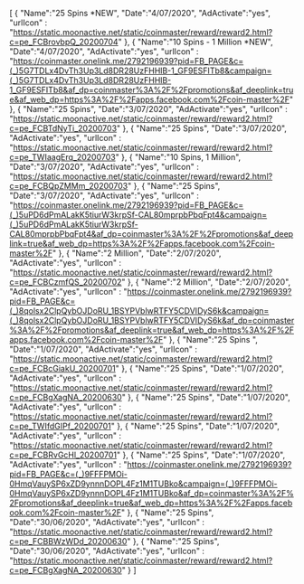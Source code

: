 [
   {
       "Name":"25 Spins *NEW",
       "Date":"4/07/2020",
       "AdActivate":"yes",
       "urlIcon" : "https://static.moonactive.net/static/coinmaster/reward/reward2.html?c=pe_FCBrovbpQ_20200704"
   },   {
       "Name":"10 Spins - 1 Million *NEW",
       "Date":"4/07/2020",
       "AdActivate":"yes",
       "urlIcon" : "https://coinmaster.onelink.me/2792196939?pid=FB_PAGE&c=(_)5G7TDLx4DvTh3Up3Ld8DR28UzFHHlB-1_GF9ESFITb8&campaign=(_)5G7TDLx4DvTh3Up3Ld8DR28UzFHHlB-1_GF9ESFITb8&af_dp=coinmaster%3A%2F%2Fpromotions&af_deeplink=true&af_web_dp=https%3A%2F%2Fapps.facebook.com%2Fcoin-master%2F"
   },
   {
       "Name":"25 Spins",
       "Date":"3/07/2020",
       "AdActivate":"yes",
       "urlIcon" : "https://static.moonactive.net/static/coinmaster/reward/reward2.html?c=pe_FCBTdNyTi_20200703"
   },
      {
       "Name":"25 Spins",
       "Date":"3/07/2020",
       "AdActivate":"yes",
       "urlIcon" : "https://static.moonactive.net/static/coinmaster/reward/reward2.html?c=pe_TWIaagErq_20200703"
   },
   {
       "Name":"10 Spins, 1 Million",
       "Date":"3/07/2020",
       "AdActivate":"yes",
       "urlIcon" : "https://static.moonactive.net/static/coinmaster/reward/reward2.html?c=pe_FCBQpZMMm_20200703"
   },
   {
       "Name":"25 Spins",
       "Date":"3/07/2020",
       "AdActivate":"yes",
       "urlIcon" : "https://coinmaster.onelink.me/2792196939?pid=FB_PAGE&c=(_)5uPD6dPmALakK5tiurW3krpSf-CAL80mprpbPbqFpt4&campaign=(_)5uPD6dPmALakK5tiurW3krpSf-CAL80mprpbPbqFpt4&af_dp=coinmaster%3A%2F%2Fpromotions&af_deeplink=true&af_web_dp=https%3A%2F%2Fapps.facebook.com%2Fcoin-master%2F"
   },
   {
       "Name":"2 Million",
       "Date":"2/07/2020",
       "AdActivate":"yes",
       "urlIcon" : "https://static.moonactive.net/static/coinmaster/reward/reward2.html?c=pe_FCBCzmfQS_20200702"
   },
   {
       "Name":"2 Million",
       "Date":"2/07/2020",
       "AdActivate":"yes",
       "urlIcon" : "https://coinmaster.onelink.me/2792196939?pid=FB_PAGE&c=(_)8qolsx2ClpQybOJDoRU_1BSYPVblwRTFY5CDVIDyS6k&campaign=(_)8qolsx2ClpQybOJDoRU_1BSYPVblwRTFY5CDVIDyS6k&af_dp=coinmaster%3A%2F%2Fpromotions&af_deeplink=true&af_web_dp=https%3A%2F%2Fapps.facebook.com%2Fcoin-master%2F"
   },
  {
       "Name":"25 Spins ",
       "Date":"1/07/2020",
       "AdActivate":"yes",
       "urlIcon" : "https://static.moonactive.net/static/coinmaster/reward/reward2.html?c=pe_FCBcGiakU_20200701"
   },
   {
       "Name":"25 Spins",
       "Date":"1/07/2020",
       "AdActivate":"yes",
       "urlIcon" : "https://static.moonactive.net/static/coinmaster/reward/reward2.html?c=pe_FCBgXagNA_20200630"
   },
   {
       "Name":"25 Spins",
       "Date":"1/07/2020",
       "AdActivate":"yes",
       "urlIcon" : "https://static.moonactive.net/static/coinmaster/reward/reward2.html?c=pe_TWIfdGIPf_20200701"
   },
{
       "Name":"25 Spins",
       "Date":"1/07/2020",
       "AdActivate":"yes",
       "urlIcon" : "https://static.moonactive.net/static/coinmaster/reward/reward2.html?c=pe_FCBRvGcHl_20200701"
   },
   {
       "Name":"25 Spins",
       "Date":"1/07/2020",
       "AdActivate":"yes",
       "urlIcon" : "https://coinmaster.onelink.me/2792196939?pid=FB_PAGE&c=(_)9FFFPMOi-0HmqVauySP6xZD9ynnnDOPL4Fz1M1TUBko&campaign=(_)9FFFPMOi-0HmqVauySP6xZD9ynnnDOPL4Fz1M1TUBko&af_dp=coinmaster%3A%2F%2Fpromotions&af_deeplink=true&af_web_dp=https%3A%2F%2Fapps.facebook.com%2Fcoin-master%2F"
   },
    {
       "Name":"25 Spins",
       "Date":"30/06/2020",
       "AdActivate":"yes",
       "urlIcon" : "https://static.moonactive.net/static/coinmaster/reward/reward2.html?c=pe_FCBBWzWDd_20200630"
   },
    {
       "Name":"25 Spins",
       "Date":"30/06/2020",
       "AdActivate":"yes",
       "urlIcon" : "https://static.moonactive.net/static/coinmaster/reward/reward2.html?c=pe_FCBgXagNA_20200630"
   }
]
